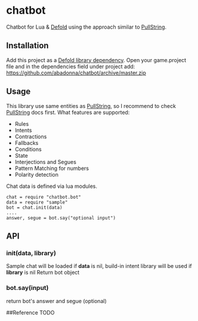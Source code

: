# chatbot
Chatbot for Lua &amp; [Defold](https://www.defold.com) using the approach similar to [PullString](https://docs.pullstring.com/docs/).

## Installation
Add this project as a [Defold library dependency](http://www.defold.com/manuals/libraries/).
Open your game.project file and in the dependencies field under project add:
https://github.com/abadonna/chatbot/archive/master.zip

## Usage
This library use same entities as [PullString](https://docs.pullstring.com/docs/), so I recommend to check [PullString](https://docs.pullstring.com/docs/) docs first.
What features are supported:
* Rules
* Intents
* Contractions
* Fallbacks
* Conditions
* State
* Interjections and Segues
* Pattern Matching for numbers
* Polarity detection

Chat data is defined via lua modules.

```
chat = require "chatbot.bot"
data = require "sample"
bot = chat.init(data)
....
answer, segue = bot.say("optional input")
```

## API
### init(data, library)
Sample chat will be loaded if **data** is nil, build-in intent library will be used if **library** is nil
Return bot object

### bot.say(input)
return bot's answer and segue (optional)

##Reference
TODO

